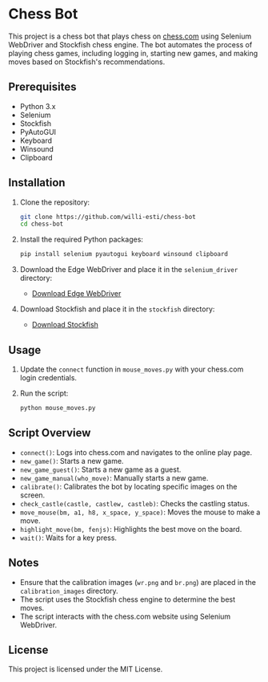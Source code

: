# Chess Bot

This project is a chess bot that plays chess on [chess.com](https://www.chess.com) using Selenium WebDriver and Stockfish chess engine. The bot automates the process of playing chess games, including logging in, starting new games, and making moves based on Stockfish's recommendations.

## Prerequisites

- Python 3.x
- Selenium
- Stockfish
- PyAutoGUI
- Keyboard
- Winsound
- Clipboard

## Installation

1. Clone the repository:
    ```sh
    git clone https://github.com/willi-esti/chess-bot
    cd chess-bot
    ```

2. Install the required Python packages:
    ```sh
    pip install selenium pyautogui keyboard winsound clipboard
    ```

3. Download the Edge WebDriver and place it in the `selenium_driver` directory:
    - [Download Edge WebDriver](https://developer.microsoft.com/en-us/microsoft-edge/tools/webdriver/)

4. Download Stockfish and place it in the `stockfish` directory:
    - [Download Stockfish](https://stockfishchess.org/download/)

## Usage

1. Update the `connect` function in `mouse_moves.py` with your chess.com login credentials.

2. Run the script:
    ```sh
    python mouse_moves.py
    ```

## Script Overview

- `connect()`: Logs into chess.com and navigates to the online play page.
- `new_game()`: Starts a new game.
- `new_game_guest()`: Starts a new game as a guest.
- `new_game_manual(who_move)`: Manually starts a new game.
- `calibrate()`: Calibrates the bot by locating specific images on the screen.
- `check_castle(castle, castlew, castleb)`: Checks the castling status.
- `move_mouse(bm, a1, h8, x_space, y_space)`: Moves the mouse to make a move.
- `highlight_move(bm, fenjs)`: Highlights the best move on the board.
- `wait()`: Waits for a key press.

## Notes

- Ensure that the calibration images (`wr.png` and `br.png`) are placed in the `calibration_images` directory.
- The script uses the Stockfish chess engine to determine the best moves.
- The script interacts with the chess.com website using Selenium WebDriver.

## License

This project is licensed under the MIT License.